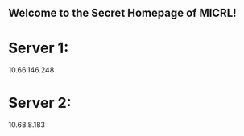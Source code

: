 ## Welcome to the Secret Homepage of MICRL!
# Server 1:
10.66.146.248
# Server 2:
10.68.8.183








